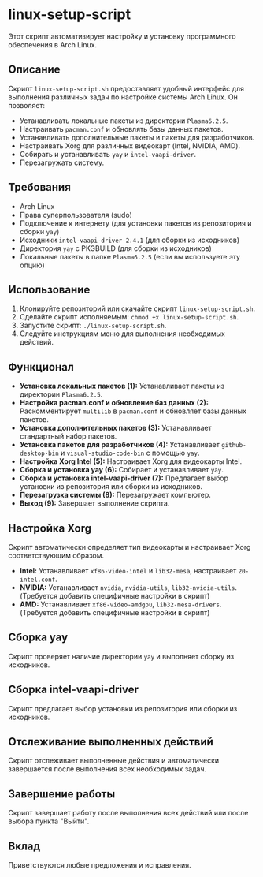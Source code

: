 # linux-setup-script

Этот скрипт автоматизирует настройку и установку программного обеспечения в Arch Linux.

## Описание

Скрипт `linux-setup-script.sh` предоставляет удобный интерфейс для выполнения различных задач по настройке системы Arch Linux. Он позволяет:

* Устанавливать локальные пакеты из директории `Plasma6.2.5`.
* Настраивать `pacman.conf` и обновлять базы данных пакетов.
* Устанавливать дополнительные пакеты и пакеты для разработчиков.
* Настраивать Xorg для различных видеокарт (Intel, NVIDIA, AMD).
* Собирать и устанавливать `yay` и `intel-vaapi-driver`.
* Перезагружать систему.

## Требования

* Arch Linux
* Права суперпользователя (sudo)
* Подключение к интернету (для установки пакетов из репозитория и сборки `yay`)
* Исходники `intel-vaapi-driver-2.4.1` (для сборки из исходников)
* Директория `yay` с PKGBUILD (для сборки из исходников)
* Локальные пакеты в папке `Plasma6.2.5` (если вы используете эту опцию)

## Использование

1.  Клонируйте репозиторий или скачайте скрипт `linux-setup-script.sh`.
2.  Сделайте скрипт исполняемым: `chmod +x linux-setup-script.sh`.
3.  Запустите скрипт: `./linux-setup-script.sh`.
4.  Следуйте инструкциям меню для выполнения необходимых действий.

## Функционал

* **Установка локальных пакетов (1):** Устанавливает пакеты из директории `Plasma6.2.5`.
* **Настройка pacman.conf и обновление баз данных (2):** Раскомментирует `multilib` в `pacman.conf` и обновляет базы данных пакетов.
* **Установка дополнительных пакетов (3):** Устанавливает стандартный набор пакетов.
* **Установка пакетов для разработчиков (4):** Устанавливает `github-desktop-bin` и `visual-studio-code-bin` с помощью `yay`.
* **Настройка Xorg Intel (5):** Настраивает Xorg для видеокарты Intel.
* **Сборка и установка yay (6):** Собирает и устанавливает `yay`.
* **Сборка и установка intel-vaapi-driver (7):** Предлагает выбор установки из репозитория или сборки из исходников.
* **Перезагрузка системы (8):** Перезагружает компьютер.
* **Выход (9):** Завершает выполнение скрипта.

## Настройка Xorg

Скрипт автоматически определяет тип видеокарты и настраивает Xorg соответствующим образом.

* **Intel:** Устанавливает `xf86-video-intel` и `lib32-mesa`, настраивает `20-intel.conf`.
* **NVIDIA:** Устанавливает `nvidia`, `nvidia-utils`, `lib32-nvidia-utils`. (Требуется добавить специфичные настройки в скрипт)
* **AMD:** Устанавливает `xf86-video-amdgpu`, `lib32-mesa-drivers`. (Требуется добавить специфичные настройки в скрипт)

## Сборка yay

Скрипт проверяет наличие директории `yay` и выполняет сборку из исходников.

## Сборка intel-vaapi-driver

Скрипт предлагает выбор установки из репозитория или сборки из исходников.

## Отслеживание выполненных действий

Скрипт отслеживает выполненные действия и автоматически завершается после выполнения всех необходимых задач.

## Завершение работы

Скрипт завершает работу после выполнения всех действий или после выбора пункта "Выйти".

## Вклад

Приветствуются любые предложения и исправления.